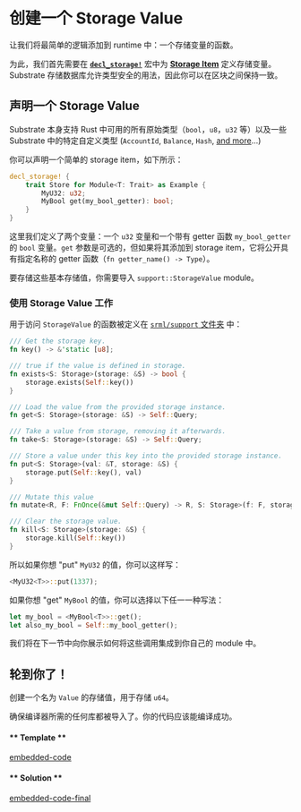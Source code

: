 # 创建一个 Storage Value

让我们将最简单的逻辑添加到 runtime 中：一个存储变量的函数。

为此，我们首先需要在 [**`decl_storage!`**](https://crates.parity.io/srml_support_procedural/macro.decl_storage.html) 宏中为 [**Storage Item**](https://substrate.dev/docs/en/overview/glossary#storage-items) 定义存储变量。Substrate 存储数据库允许类型安全的用法，因此你可以在区块之间保持一致。

## 声明一个 Storage Value

Substrate 本身支持 Rust 中可用的所有原始类型（`bool`，`u8`，`u32` 等）以及一些 Substrate 中的特定自定义类型 (`AccountId`, `Balance`, `Hash`, [and more](https://polkadot.js.org/api/types/)...)

你可以声明一个简单的 storage item，如下所示：

```rust
decl_storage! {
    trait Store for Module<T: Trait> as Example {
        MyU32: u32;
        MyBool get(my_bool_getter): bool;
    }
}
```

这里我们定义了两个变量：一个 `u32` 变量和一个带有 getter 函数 `my_bool_getter` 的 `bool` 变量。`get` 参数是可选的，但如果将其添加到 storage item，它将公开具有指定名称的 getter 函数（`fn getter_name() -> Type`）。

要存储这些基本存储值，你需要导入 `support::StorageValue`  module。

### 使用 Storage Value 工作

用于访问 `StorageValue` 的函数被定义在 [`srml/support` 文件夹](https://github.com/paritytech/substrate/blob/master/srml/support/src/storage/generator.rs#L98) 中：

```rust
/// Get the storage key.
fn key() -> &'static [u8];

/// true if the value is defined in storage.
fn exists<S: Storage>(storage: &S) -> bool {
    storage.exists(Self::key())
}

/// Load the value from the provided storage instance.
fn get<S: Storage>(storage: &S) -> Self::Query;

/// Take a value from storage, removing it afterwards.
fn take<S: Storage>(storage: &S) -> Self::Query;

/// Store a value under this key into the provided storage instance.
fn put<S: Storage>(val: &T, storage: &S) {
    storage.put(Self::key(), val)
}

/// Mutate this value
fn mutate<R, F: FnOnce(&mut Self::Query) -> R, S: Storage>(f: F, storage: &S) -> R;

/// Clear the storage value.
fn kill<S: Storage>(storage: &S) {
    storage.kill(Self::key())
}
```

所以如果你想 "put" `MyU32` 的值，你可以这样写：

```rust
<MyU32<T>>::put(1337);
```

如果你想 "get" `MyBool` 的值，你可以选择以下任一一种写法：

```rust
let my_bool = <MyBool<T>>::get();
let also_my_bool = Self::my_bool_getter();
```

我们将在下一节中向你展示如何将这些调用集成到你自己的 module 中。

## 轮到你了！

创建一个名为 `Value` 的存储值，用于存储 `u64`。

确保编译器所需的任何库都被导入了。你的代码应该能编译成功。

<!-- tabs:start -->

#### ** Template **

[embedded-code](../../1/assets/1.2-template.rs ':include :type=code embed-template')

#### ** Solution **

[embedded-code-final](../../1/assets/1.2-finished-code.rs ':include :type=code embed-final')

<!-- tabs:end -->
